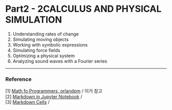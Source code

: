 # Part2 - 2CALCULUS AND PHYSICAL SIMULATION

1. Understanding rates of change
2. Simulating moving objects
3. Working with symbolic expressions
4. Simulating force fields
5. Optimizing a physical system
6. Analyzing sound waves with a Fourier series



***
### Reference 
[1] [Math fo Programmers, orlandpm](https://github.com/DoranLyong/Math-for-Programmers) / 이거 참고<br/>
[2] [Markdown in Jupyter Notebook](https://www.datacamp.com/community/tutorials/markdown-in-jupyter-notebook?utm_source=adwords_ppc&utm_campaignid=1455363063&utm_adgroupid=65083631748&utm_device=c&utm_keyword=&utm_matchtype=b&utm_network=g&utm_adpostion=&utm_creative=278443377086&utm_targetid=dsa-429603003980&utm_loc_interest_ms=&utm_loc_physical_ms=1009871&gclid=CjwKCAjwzMeFBhBwEiwAzwS8zH3EEbwONMBel6mEkQQH3SeU6z9qt11-AUlcyv_NJCHiyvmGQJrtNRoCIikQAvD_BwE) / <br/>
[3] [Markdown Cells](https://jupyter-notebook.readthedocs.io/en/stable/examples/Notebook/Working%20With%20Markdown%20Cells.html#LaTeX-equations) / <br/> 
